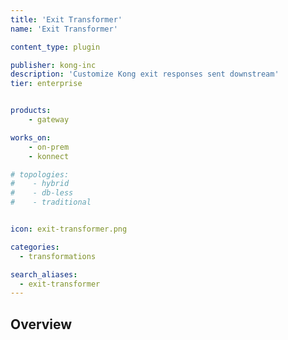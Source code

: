 ```yaml
---
title: 'Exit Transformer'
name: 'Exit Transformer'

content_type: plugin

publisher: kong-inc
description: 'Customize Kong exit responses sent downstream'
tier: enterprise


products:
    - gateway

works_on:
    - on-prem
    - konnect

# topologies:
#    - hybrid
#    - db-less
#    - traditional


icon: exit-transformer.png

categories:
  - transformations

search_aliases:
  - exit-transformer
---
```


## Overview
